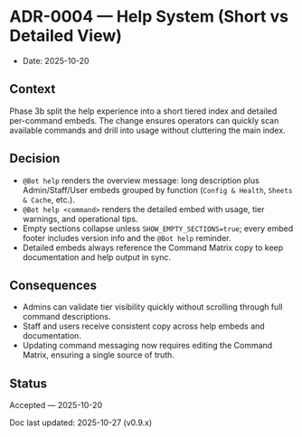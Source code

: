 # ADR-0004 — Help System (Short vs Detailed View)

- Date: 2025-10-20

## Context

Phase 3b split the help experience into a short tiered index and detailed per-command
embeds. The change ensures operators can quickly scan available commands and drill into
usage without cluttering the main index.

## Decision

- `@Bot help` renders the overview message: long description plus Admin/Staff/User embeds
  grouped by function (`Config & Health`, `Sheets & Cache`, etc.).
- `@Bot help <command>` renders the detailed embed with usage, tier warnings, and
  operational tips.
- Empty sections collapse unless `SHOW_EMPTY_SECTIONS=true`; every embed footer includes
  version info and the `@Bot help` reminder.
- Detailed embeds always reference the Command Matrix copy to keep documentation and help
  output in sync.

## Consequences

- Admins can validate tier visibility quickly without scrolling through full command
  descriptions.
- Staff and users receive consistent copy across help embeds and documentation.
- Updating command messaging now requires editing the Command Matrix, ensuring a single
  source of truth.

## Status

Accepted — 2025-10-20

Doc last updated: 2025-10-27 (v0.9.x)

